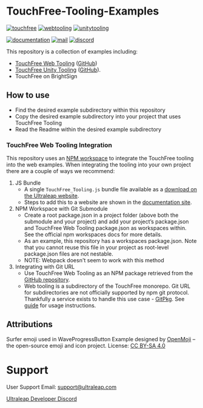 <!--links-->
[discord]: https://discord.com/invite/3VCndThqxS "Discord Server"
[touchfree]: https://developer.leapmotion.com/touchfree "TouchFree Download"
[documentation]: https://docs.ultraleap.com/touchfree-user-manual/ "Ultraleap TouchFree Documentation"
[web]: https://developer.leapmotion.com/touchfree-tooling-for-web "TouchFree Web Tooling"
[webgithub]: https://github.com/ultraleap/TouchFreeWebTooling "TouchFree Web Tooling GitHub"
[unity]: https://developer.leapmotion.com/touchfree-tooling-unity "TouchFree Unity Tooling"
[unitygithub]: https://github.com/ultraleap/TouchFreeUnityTooling "TouchFree Unity Tooling GitHub"

# TouchFree-Tooling-Examples

[![touchfree](https://img.shields.io/badge/TouchFree-00cf75)][touchfree]
[![webtooling](https://img.shields.io/badge/Web%20Tooling-00cf75)][web]
[![unitytooling](https://img.shields.io/badge/Unity%20Tooling-00cf75)][unity]

[![documentation](https://img.shields.io/badge/Documentation-docs.ultraleap.com-e47400)][documentation]
[![mail](https://img.shields.io/badge/Email%20Support%20-%20support%40ultraleap.com-7535de)](mailto:support@ultraleap.com)
[![discord](https://img.shields.io/badge/Ultraleap%20Developer%20Discord-7535de)][discord]

This repository is a collection of examples including:

- [TouchFree Web Tooling][web] ([GitHub][webgithub])
- [TouchFree Unity Tooling][unity] ([GitHub][unitygithub]).
- TouchFree on BrightSign

## How to use

- Find the desired example subdirectory within this repository
- Copy the desired example subdirectory into your project that uses TouchFree Tooling
- Read the Readme within the desired example subdirectory

### TouchFree Web Tooling Integration

This repository uses an [NPM workspace](https://docs.npmjs.com/cli/v9/using-npm/workspaces?v=true) to integrate the TouchFree tooling into the web examples. When integrating the tooling into your own project there are a couple of ways we recommend:

1. JS Bundle
   - A single `TouchFree_Tooling.js` bundle file available as a [download on the Ultraleap website][web].
   - Steps to add this to a website are shown in the [documentation site](https://docs.ultraleap.com/touchfree-user-manual/tooling-for-web.html#add-touchfree-tooling-in-one-minute).
2. NPM Workspace with Git Submodule
   - Create a root package.json in a project folder (above both the submodule and your project) and add your project’s package.json and TouchFree Web Tooling package.json as workspaces within. See the official npm workspaces docs for more details.
   - As an example, this repository has a workspaces package.json. Note that you cannot reuse this file in your project as root-level package.json files are not nestable.
   - NOTE: Webpack doesn't seem to work with this method
3. Integrating with Git URL
   - Use TouchFree Web Tooling as an NPM package retrieved from the [GitHub repository](https://github.com/ultraleap/TouchFree).
   - Web tooling is a subdirectory of the TouchFree monorepo. Git URL for subdirectories are not officially supported by npm git protocol. Thankfully a service exists to handle this use case - [GitPkg](https://gitpkg.vercel.app/). See [guide](https://gitpkg.vercel.app/guide/) for usage instructions.

## Attributions

Surfer emoji used in WaveProgressButton Example designed by [OpenMoji](https://openmoji.org/) – the open-source emoji and icon project. License: [CC BY-SA 4.0](https://creativecommons.org/licenses/by-sa/4.0/#)

# Support

User Support Email: support@ultraleap.com

[Ultraleap Developer Discord][discord]